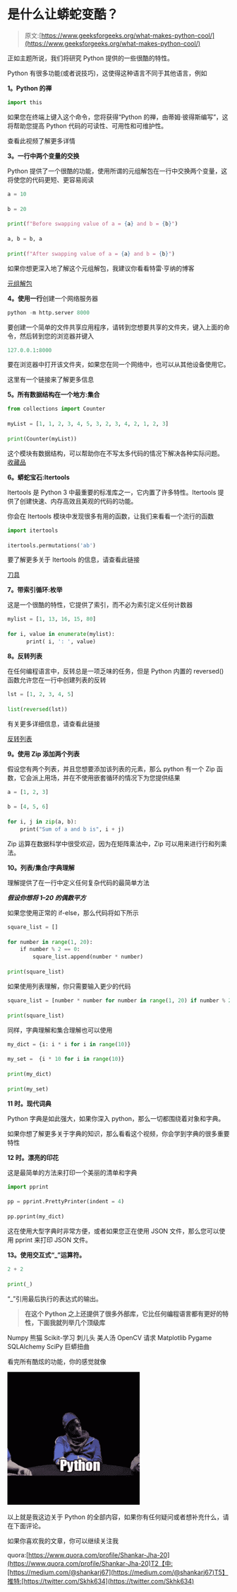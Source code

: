 # 是什么让蟒蛇变酷？

> 原文:[https://www.geeksforgeeks.org/what-makes-python-cool/](https://www.geeksforgeeks.org/what-makes-python-cool/)

正如主题所说，我们将研究 Python 提供的一些很酷的特性。

Python 有很多功能(或者说技巧)，这使得这种语言不同于其他语言，例如

**1。Python 的禅**

```py
import this
```

如果您在终端上键入这个命令，您将获得“Python 的禅，由蒂姆·彼得斯编写”，这将帮助您提高 Python 代码的可读性、可用性和可维护性。

查看此视频了解更多详情

**3。一行中两个变量的交换**

Python 提供了一个很酷的功能，使用所谓的元组解包在一行中交换两个变量，这将使您的代码更短、更容易阅读

```py
a = 10

b = 20

print(f"Before swapping value of a = {a} and b = {b}")

a, b = b, a

print(f"After swapping value of a = {a} and b = {b}")
```

如果你想更深入地了解这个元组解包，我建议你看看特雷·亨纳的博客

[元组解包](http://treyhunner.com/2018/03/tuple-unpacking-improves-python-code-readability/)

**4。使用一行**创建一个网络服务器

```py
python -m http.server 8000
```

要创建一个简单的文件共享应用程序，请转到您想要共享的文件夹，键入上面的命令，然后转到您的浏览器并键入

```py
127.0.0.1:8000
```

要在浏览器中打开该文件夹，如果您在同一个网络中，也可以从其他设备使用它。

这里有一个链接来了解更多信息

**5。所有数据结构在一个地方:集合**

```py
from collections import Counter

myList = [1, 1, 2, 3, 4, 5, 3, 2, 3, 4, 2, 1, 2, 3]

print(Counter(myList))
```

这个模块有数据结构，可以帮助你在不写太多代码的情况下解决各种实际问题。
[收藏品](https://docs.python.org/3/library/collections.html)

**6。蟒蛇宝石:Itertools**

Itertools 是 Python 3 中最重要的标准库之一，它内置了许多特性。Itertools 提供了创建快速、内存高效且美观的代码的功能。

你会在 Itertools 模块中发现很多有用的函数，让我们来看看一个流行的函数

```py
import itertools

itertools.permutations('ab')
```

要了解更多关于 Itertools 的信息，请查看此链接

[刀具](https://realpython.com/python-itertools/)

**7。带索引循环:枚举**

这是一个很酷的特性，它提供了索引，而不必为索引定义任何计数器

```py
mylist = [1, 13, 16, 15, 80]

for i, value in enumerate(mylist):
      print( i, ': ', value)
```

**8。反转列表**

在任何编程语言中，反转总是一项乏味的任务，但是 Python 内置的 reversed()函数允许您在一行中创建列表的反转

```py
lst = [1, 2, 3, 4, 5]

list(reversed(lst))
```

有关更多详细信息，请查看此链接

[反转列表](https://dbader.org/blog/python-reverse-list)

**9。使用 Zip 添加两个列表**

假设您有两个列表，并且您想要添加该列表的元素，那么 python 有一个 Zip 函数，它会派上用场，并在不使用嵌套循环的情况下为您提供结果

```py
a = [1, 2, 3]

b = [4, 5, 6]

for i, j in zip(a, b):
    print("Sum of a and b is", i + j)
```

Zip 运算在数据科学中很受欢迎，因为在矩阵乘法中，Zip 可以用来进行行和列乘法。

**10。列表/集合/字典理解**

理解提供了在一行中定义任何复杂代码的最简单方法

***假设你想将 1–20 的偶数平方***

如果您使用正常的 if-else，那么代码将如下所示

```py
square_list = []

for number in range(1, 20):
    if number % 2 == 0:
        square_list.append(number * number)

print(square_list)
```

如果使用列表理解，你只需要输入更少的代码

```py
square_list = [number * number for number in range(1, 20) if number % 2 == 0]

print(square_list)
```

同样，字典理解和集合理解也可以使用

```py
my_dict = {i: i * i for i in range(10)}

my_set =  {i * 10 for i in range(10)}

print(my_dict)

print(my_set)
```

**11 时。现代词典**

Python 字典是如此强大，如果你深入 python，那么一切都围绕着对象和字典。

如果你想了解更多关于字典的知识，那么看看这个视频，你会学到字典的很多重要特性

**12 时。漂亮的印花**

这是最简单的方法来打印一个美丽的清单和字典

```py
import pprint

pp = pprint.PrettyPrinter(indent = 4)

pp.pprint(my_dict)
```

这在使用大型字典时非常方便，或者如果您正在使用 JSON 文件，那么您可以使用 pprint 来打印 JSON 文件。

**13。使用交互式“_”运算符。**

```py
2 + 2

print(_)
```

“_”引用最后执行的表达式的输出。

> **在这个 Python 之上还提供了很多外部库，它比任何编程语言都有更好的特性，下面我就列举几个顶级库**

Numpy
熊猫
Scikit-学习
刺儿头
美人汤
OpenCV
请求
Matplotlib
Pygame
SQLAlchemy
SciPy
巨蟒扭曲

看完所有酷炫的功能，你的感觉就像

![](img/8c437934328756f2627baf358ae4bfc8.png)

以上就是我这边关于 Python 的全部内容，如果你有任何疑问或者想补充什么，请在下面评论。

如果你喜欢我的文章，你可以继续关注我

quora:[https://www.quora.com/profile/Shankar-Jha-20](https://www.quora.com/profile/Shankar-Jha-20)T2【中:[https://medium.com/@shankarj67](https://medium.com/@shankarj67)T5】推特:[https://twitter.com/Skhk634](https://twitter.com/Skhk634)